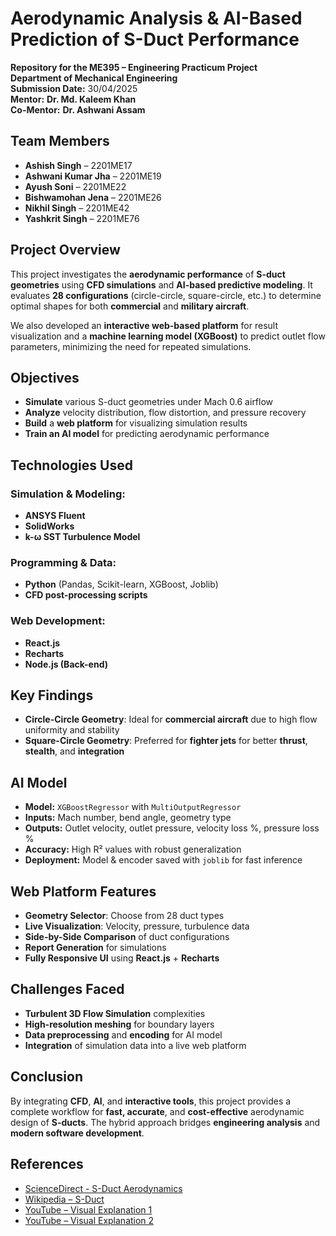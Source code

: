 
#  Aerodynamic Analysis & AI-Based Prediction of S-Duct Performance

**Repository for the ME395 – Engineering Practicum Project**  
**Department of Mechanical Engineering**  
**Submission Date:** 30/04/2025  
**Mentor:** **Dr. Md. Kaleem Khan**  
**Co-Mentor:** **Dr. Ashwani Assam**



##  Team Members

- **Ashish Singh** – 2201ME17  
- **Ashwani Kumar Jha** – 2201ME19  
- **Ayush Soni** – 2201ME22  
- **Bishwamohan Jena** – 2201ME26  
- **Nikhil Singh** – 2201ME42  
- **Yashkrit Singh** – 2201ME76  



##  Project Overview

This project investigates the **aerodynamic performance** of **S-duct geometries** using **CFD simulations** and **AI-based predictive modeling**. It evaluates **28 configurations** (circle-circle, square-circle, etc.) to determine optimal shapes for both **commercial** and **military aircraft**.

We also developed an **interactive web-based platform** for result visualization and a **machine learning model (XGBoost)** to predict outlet flow parameters, minimizing the need for repeated simulations.



##  Objectives

- **Simulate** various S-duct geometries under Mach 0.6 airflow  
- **Analyze** velocity distribution, flow distortion, and pressure recovery  
- **Build** a **web platform** for visualizing simulation results  
- **Train an AI model** for predicting aerodynamic performance  



##  Technologies Used

###  Simulation & Modeling:
- **ANSYS Fluent**
- **SolidWorks**
- **k-ω SST Turbulence Model**

###  Programming & Data:
- **Python** (Pandas, Scikit-learn, XGBoost, Joblib)
- **CFD post-processing scripts**

###  Web Development:
- **React.js**
- **Recharts**
- **Node.js (Back-end)**



##  Key Findings

- **Circle-Circle Geometry**: Ideal for **commercial aircraft** due to high flow uniformity and stability  
- **Square-Circle Geometry**: Preferred for **fighter jets** for better **thrust**, **stealth**, and **integration**



##  AI Model

- **Model:** `XGBoostRegressor` with `MultiOutputRegressor`  
- **Inputs:** Mach number, bend angle, geometry type  
- **Outputs:** Outlet velocity, outlet pressure, velocity loss %, pressure loss %  
- **Accuracy:** High R² values with robust generalization  
- **Deployment:** Model & encoder saved with `joblib` for fast inference
  

##  Web Platform Features

- **Geometry Selector**: Choose from 28 duct types  
- **Live Visualization**: Velocity, pressure, turbulence data  
- **Side-by-Side Comparison** of duct configurations  
- **Report Generation** for simulations  
- **Fully Responsive UI** using **React.js** + **Recharts**



##  Challenges Faced

- **Turbulent 3D Flow Simulation** complexities  
- **High-resolution meshing** for boundary layers  
- **Data preprocessing** and **encoding** for AI model  
- **Integration** of simulation data into a live web platform  



##  Conclusion

By integrating **CFD**, **AI**, and **interactive tools**, this project provides a complete workflow for **fast, accurate**, and **cost-effective** aerodynamic design of **S-ducts**. The hybrid approach bridges **engineering analysis** and **modern software development**.



##  References

- [ScienceDirect - S-Duct Aerodynamics](https://www.sciencedirect.com/science/article/abs/pii/S1270963816313517)  
- [Wikipedia – S-Duct](https://en.wikipedia.org/wiki/S-duct)  
- [YouTube – Visual Explanation 1](https://youtu.be/MJQVpvWBwXg?si=oycIkb3c4b41rUOZ)  
- [YouTube – Visual Explanation 2](https://youtu.be/1woKtFjN-bE?si=bQ1waJTgeUwXjkoi)  


